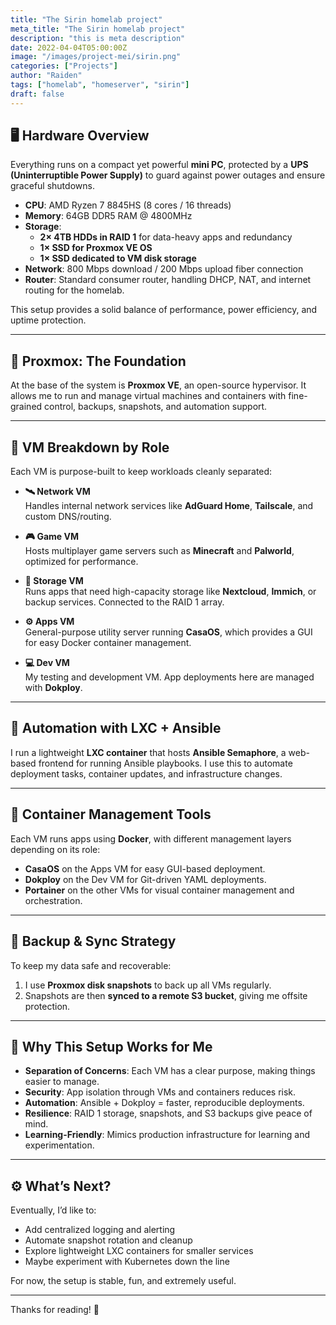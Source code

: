 ```yaml
---
title: "The Sirin homelab project"
meta_title: "The Sirin homelab project"
description: "this is meta description"
date: 2022-04-04T05:00:00Z
image: "/images/project-mei/sirin.png"
categories: ["Projects"]
author: "Raiden"
tags: ["homelab", "homeserver", "sirin"]
draft: false
---
```


## 🖥️ Hardware Overview

Everything runs on a compact yet powerful **mini PC**, protected by a **UPS (Uninterruptible Power Supply)** to guard against power outages and ensure graceful shutdowns.

- **CPU**: AMD Ryzen 7 8845HS (8 cores / 16 threads)  
- **Memory**: 64GB DDR5 RAM @ 4800MHz  
- **Storage**:
  - **2× 4TB HDDs in RAID 1** for data-heavy apps and redundancy
  - **1× SSD for Proxmox VE OS**
  - **1× SSD dedicated to VM disk storage**
- **Network**: 800 Mbps download / 200 Mbps upload fiber connection  
- **Router**: Standard consumer router, handling DHCP, NAT, and internet routing for the homelab.

This setup provides a solid balance of performance, power efficiency, and uptime protection.

---

## 🧱 Proxmox: The Foundation

At the base of the system is **Proxmox VE**, an open-source hypervisor. It allows me to run and manage virtual machines and containers with fine-grained control, backups, snapshots, and automation support.

---

## 🧩 VM Breakdown by Role

Each VM is purpose-built to keep workloads cleanly separated:

- **🛰️ Network VM**  
  Handles internal network services like **AdGuard Home**, **Tailscale**, and custom DNS/routing.

- **🎮 Game VM**  
  Hosts multiplayer game servers such as **Minecraft** and **Palworld**, optimized for performance.

- **💾 Storage VM**  
  Runs apps that need high-capacity storage like **Nextcloud**, **Immich**, or backup services. Connected to the RAID 1 array.

- **⚙️ Apps VM**  
  General-purpose utility server running **CasaOS**, which provides a GUI for easy Docker container management.

- **💻 Dev VM**  
  My testing and development VM. App deployments here are managed with **Dokploy**.

---

## 🧪 Automation with LXC + Ansible

I run a lightweight **LXC container** that hosts **Ansible Semaphore**, a web-based frontend for running Ansible playbooks. I use this to automate deployment tasks, container updates, and infrastructure changes.

---

## 🐳 Container Management Tools

Each VM runs apps using **Docker**, with different management layers depending on its role:

- **CasaOS** on the Apps VM for easy GUI-based deployment.
- **Dokploy** on the Dev VM for Git-driven YAML deployments.
- **Portainer** on the other VMs for visual container management and orchestration.

---

## 💾 Backup & Sync Strategy

To keep my data safe and recoverable:

1. I use **Proxmox disk snapshots** to back up all VMs regularly.
2. Snapshots are then **synced to a remote S3 bucket**, giving me offsite protection.

---

## 🔐 Why This Setup Works for Me

- **Separation of Concerns**: Each VM has a clear purpose, making things easier to manage.
- **Security**: App isolation through VMs and containers reduces risk.
- **Automation**: Ansible + Dokploy = faster, reproducible deployments.
- **Resilience**: RAID 1 storage, snapshots, and S3 backups give peace of mind.
- **Learning-Friendly**: Mimics production infrastructure for learning and experimentation.

---

## ⚙️ What’s Next?

Eventually, I’d like to:

- Add centralized logging and alerting  
- Automate snapshot rotation and cleanup  
- Explore lightweight LXC containers for smaller services  
- Maybe experiment with Kubernetes down the line  

For now, the setup is stable, fun, and extremely useful.

---

Thanks for reading! 🚀
